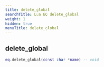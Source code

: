 ```yaml
---
title: delete_global
searchTitle: Lua EQ delete_global
weight: 1
hidden: true
menuTitle: delete_global
---
```

## delete_global
```lua
eq.delete_global(const char *name) -- void
```